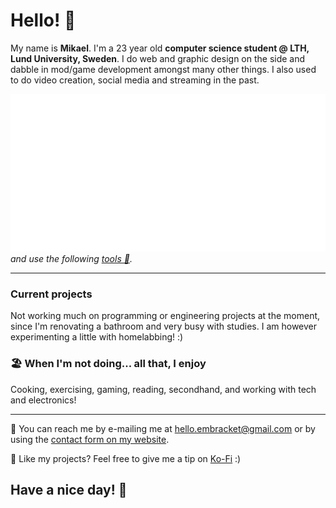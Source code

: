 # Hello! 👋

My name is **Mikael**. I'm a 23 year old **computer science student @ LTH, Lund University, Sweden**. I do web and graphic design on the side and dabble in mod/game development amongst many other things. I also used to do video creation, social media and streaming in the past.

[![](https://raw.githubusercontent.com/mikael-ros/profile-card/main/profile-card.svg)](https://github.com/mikael-ros/profile-card)
_and use the following [tools 🧰](tools.md)._

---

### Current projects
Not working much on programming or engineering projects at the moment, since I'm renovating a bathroom and very busy with studies. I am however experimenting a little with homelabbing! :)

### 🏖️ When I'm not doing... all that, I enjoy
Cooking, exercising, gaming, reading, secondhand, and working with tech and electronics!

--- 
👋 You can reach me by e-mailing me at [hello.embracket@gmail.com](mailto:hello.embracket@gmail.com) or by using the [contact form on my website](https://embracket.com/contact/).

💸 Like my projects? Feel free to give me a tip on [Ko-Fi](https://www.ko-fi.com/embracket) :)

## Have a nice day! 🙏
